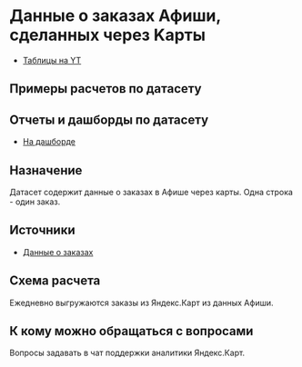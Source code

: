 # Данные о заказах Афиши, сделанных через Kарты
- [Таблицы на YT](https://yt.yandex-team.ru/hahn/navigation?path=//home/maps/analytics/data/afisha/orders)


## Примеры расчетов по датасету

## Отчеты и дашборды по датасету

- [На дашборде](https://datalens.yandex-team.ru/e5l2oc6zvby86-afisha)


## Назначение
Датасет содержит данные о заказах в Афише через карты. Одна строка - один заказ.

## Источники
* [Данные о заказах](https://yt.yandex-team.ru/hahn/navigation?path=//statbox/prepared-data/afisha/tickets/ticket_orders_flat_2)

## Схема расчета
Ежедневно выгружаются заказы из Яндекс.Карт из данных Афиши.


## К кому можно обращаться с вопросами

Вопросы задавать в чат поддержки аналитики Яндекс.Карт.
